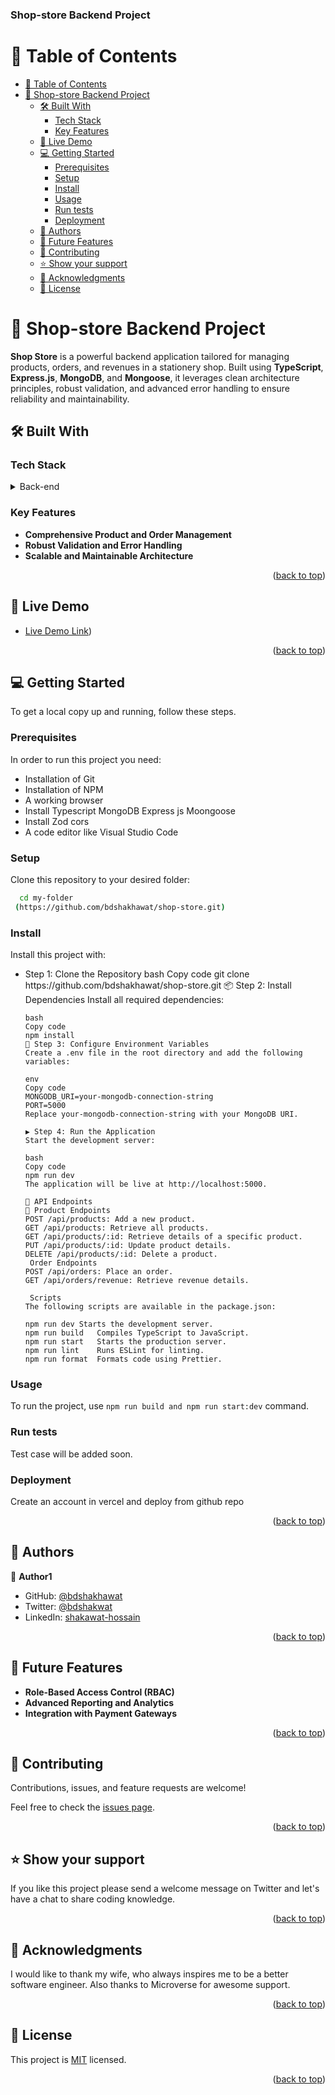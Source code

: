    


  <!-- You are encouraged to replace this logo with your own! Otherwise you can also remove it. -->

  <h3><b>Shop-store Backend Project </b></h3>

</div>

<!-- TABLE OF CONTENTS -->

# 📗 Table of Contents

- [📗 Table of Contents](#-table-of-contents)
- [📖 Shop-store Backend Project ](#-shop-store-backend-project-)
  - [🛠 Built With ](#-built-with-)
    - [Tech Stack ](#tech-stack-)
    - [Key Features ](#key-features-)
  - [🚀 Live Demo ](#-live-demo-)
  - [💻 Getting Started ](#-getting-started-)
    - [Prerequisites](#prerequisites)
    - [Setup](#setup)
    - [Install](#install)
    - [Usage](#usage)
    - [Run tests](#run-tests)
    - [Deployment](#deployment)
  - [👥 Authors ](#-authors-)
  - [🔭 Future Features ](#-future-features-)
  - [🤝 Contributing ](#-contributing-)
  - [⭐️ Show your support ](#️-show-your-support-)
  - [🙏 Acknowledgments ](#-acknowledgments-)
  - [📝 License ](#-license-)

<!-- PROJECT DESCRIPTION -->

# 📖 Shop-store Backend Project <a name="about-project"></a>


**Shop Store** is a powerful backend application tailored for managing products, orders, and revenues in a stationery shop. Built using **TypeScript**, **Express.js**, **MongoDB**, and **Mongoose**, it leverages clean architecture principles, robust validation, and advanced error handling to ensure reliability and maintainability.

## 🛠 Built With <a name="built-with"></a>

### Tech Stack <a name="tech-stack"></a>


<details>
  <summary>Back-end</summary>
  <ul>
    <li>Typescript Express.js MongoDB Mongoose </li>
  </ul>
</details>


<!-- Features -->

### Key Features <a name="key-features"></a>

- **Comprehensive Product and Order Management**
- **Robust Validation and Error Handling**
- **Scalable and Maintainable Architecture**

<p align="right">(<a href="#readme-top">back to top</a>)</p>


## 🚀 Live Demo <a name="live-demo"></a>

- [Live Demo Link](https://shop-store-jade.vercel.app/))

<p align="right">(<a href="#readme-top">back to top</a>)</p>


<!-- GETTING STARTED -->

## 💻 Getting Started <a name="getting-started"></a>

To get a local copy up and running, follow these steps.

### Prerequisites

In order to run this project you need:


 <ul>
    <li>Installation of Git</li>
    <li>Installation of NPM</li>
    <li>A working browser</li>
    <li>Install Typescript MongoDB Express js Moongoose</li>
    <li>Install Zod cors</li>
    <li>A code editor like Visual Studio Code</li>
  </ul>

### Setup

Clone this repository to your desired folder:


```sh
  cd my-folder
 (https://github.com/bdshakhawat/shop-store.git)
```

### Install

Install this project with:

<ul>
  
  <li>Step 1: Clone the Repository
    bash
    Copy code
    git clone https://github.com/bdshakhawat/shop-store.git
    📦 Step 2: Install Dependencies
    Install all required dependencies:

    bash
    Copy code
    npm install
    🔧 Step 3: Configure Environment Variables
    Create a .env file in the root directory and add the following variables:

    env
    Copy code
    MONGODB_URI=your-mongodb-connection-string
    PORT=5000
    Replace your-mongodb-connection-string with your MongoDB URI.

    ▶️ Step 4: Run the Application
    Start the development server:

    bash
    Copy code
    npm run dev
    The application will be live at http://localhost:5000.

    📡 API Endpoints
    📝 Product Endpoints
    POST /api/products: Add a new product.
    GET /api/products: Retrieve all products.
    GET /api/products/:id: Retrieve details of a specific product.
    PUT /api/products/:id: Update product details.
    DELETE /api/products/:id: Delete a product.
     Order Endpoints
    POST /api/orders: Place an order.
    GET /api/orders/revenue: Retrieve revenue details.
         
     Scripts
    The following scripts are available in the package.json:
    
    npm run dev	Starts the development server.
    npm run build	Compiles TypeScript to JavaScript.
    npm run start	Starts the production server.
    npm run lint	Runs ESLint for linting.
    npm run format	Formats code using Prettier.
</li>
</ul>

### Usage

To run the project, use  ```npm run build and npm run start:dev``` command.



### Run tests

Test case will be added soon.


### Deployment

Create an account in vercel and deploy from github repo


<p align="right">(<a href="#readme-top">back to top</a>)</p>

<!-- AUTHORS -->

## 👥 Authors <a name="authors"></a>


👤 **Author1**

- GitHub: [@bdshakhawat](https://github.com/bdshakhawat)
- Twitter: [@bdshakwat](https://twitter.com/bdshakwat)
- LinkedIn: [shakawat-hossain](https://www.linkedin.com/in/shakawat-hossain)

<p align="right">(<a href="#readme-top">back to top</a>)</p>

<!-- FUTURE FEATURES -->

## 🔭 Future Features <a name="future-features"></a>

- **Role-Based Access Control (RBAC)**
- **Advanced Reporting and Analytics**
- **Integration with Payment Gateways**

<p align="right">(<a href="#readme-top">back to top</a>)</p>

<!-- CONTRIBUTING -->

## 🤝 Contributing <a name="contributing"></a>

Contributions, issues, and feature requests are welcome!

Feel free to check the [issues page](../../issues/).

<p align="right">(<a href="#readme-top">back to top</a>)</p>

<!-- SUPPORT -->

## ⭐️ Show your support <a name="support"></a>

If you like this project please send a welcome message on Twitter and let's have a chat to share coding knowledge.

<p align="right">(<a href="#readme-top">back to top</a>)</p>

<!-- ACKNOWLEDGEMENTS -->

## 🙏 Acknowledgments <a name="acknowledgements"></a>

I would like to thank my wife, who always inspires me to be a better software engineer. Also thanks to Microverse for awesome support.

<p align="right">(<a href="#readme-top">back to top</a>)</p>

<!-- LICENSE -->

## 📝 License <a name="license"></a>

This project is [MIT](./LICENSE) licensed.

<p align="right">(<a href="#readme-top">back to top</a>)</p>



